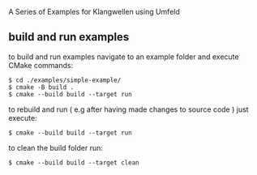 A Series of Examples for Klangwellen using Umfeld

## build and run examples

to build and run examples navigate to an example folder and execute CMake commands:

```
$ cd ./examples/simple-example/
$ cmake -B build .
$ cmake --build build --target run
```

to rebuild and run ( e.g after having made changes to source code ) just execute:

```
$ cmake --build build --target run
```

to clean the build folder run:

```
$ cmake --build build --target clean
```
